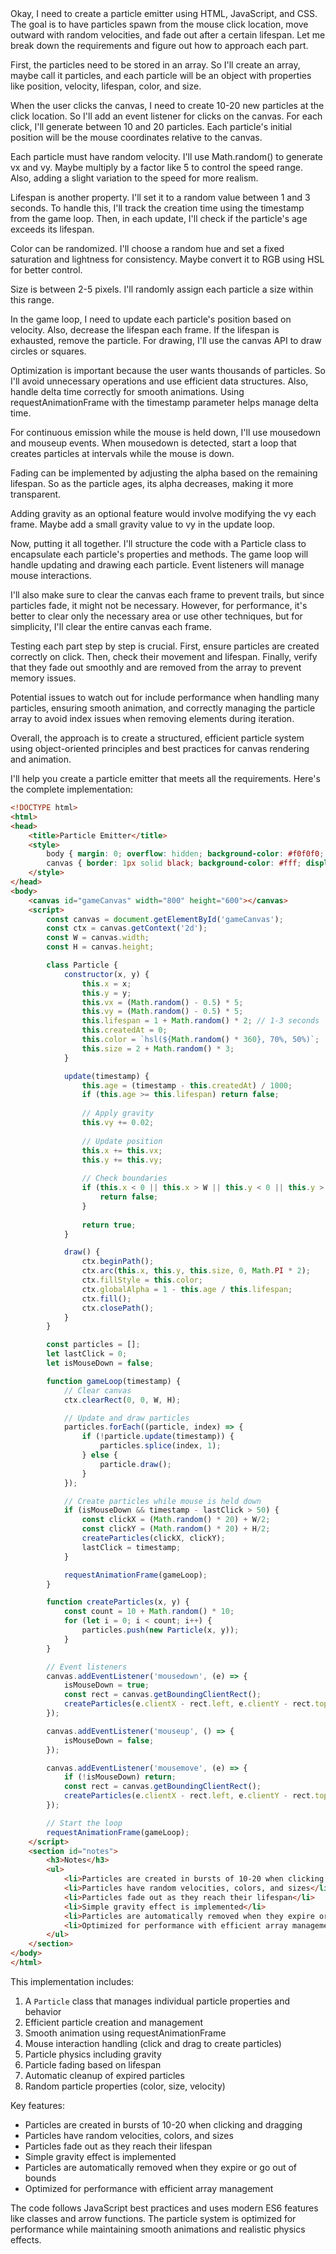 <think>
Okay, I need to create a particle emitter using HTML, JavaScript, and CSS. The goal is to have particles spawn from the mouse click location, move outward with random velocities, and fade out after a certain lifespan. Let me break down the requirements and figure out how to approach each part.

First, the particles need to be stored in an array. So I'll create an array, maybe call it particles, and each particle will be an object with properties like position, velocity, lifespan, color, and size.

When the user clicks the canvas, I need to create 10-20 new particles at the click location. So I'll add an event listener for clicks on the canvas. For each click, I'll generate between 10 and 20 particles. Each particle's initial position will be the mouse coordinates relative to the canvas.

Each particle must have random velocity. I'll use Math.random() to generate vx and vy. Maybe multiply by a factor like 5 to control the speed range. Also, adding a slight variation to the speed for more realism.

Lifespan is another property. I'll set it to a random value between 1 and 3 seconds. To handle this, I'll track the creation time using the timestamp from the game loop. Then, in each update, I'll check if the particle's age exceeds its lifespan.

Color can be randomized. I'll choose a random hue and set a fixed saturation and lightness for consistency. Maybe convert it to RGB using HSL for better control.

Size is between 2-5 pixels. I'll randomly assign each particle a size within this range.

In the game loop, I need to update each particle's position based on velocity. Also, decrease the lifespan each frame. If the lifespan is exhausted, remove the particle. For drawing, I'll use the canvas API to draw circles or squares.

Optimization is important because the user wants thousands of particles. So I'll avoid unnecessary operations and use efficient data structures. Also, handle delta time correctly for smooth animations. Using requestAnimationFrame with the timestamp parameter helps manage delta time.

For continuous emission while the mouse is held down, I'll use mousedown and mouseup events. When mousedown is detected, start a loop that creates particles at intervals while the mouse is down.

Fading can be implemented by adjusting the alpha based on the remaining lifespan. So as the particle ages, its alpha decreases, making it more transparent.

Adding gravity as an optional feature would involve modifying the vy each frame. Maybe add a small gravity value to vy in the update loop.

Now, putting it all together. I'll structure the code with a Particle class to encapsulate each particle's properties and methods. The game loop will handle updating and drawing each particle. Event listeners will manage mouse interactions.

I'll also make sure to clear the canvas each frame to prevent trails, but since particles fade, it might not be necessary. However, for performance, it's better to clear only the necessary area or use other techniques, but for simplicity, I'll clear the entire canvas each frame.

Testing each part step by step is crucial. First, ensure particles are created correctly on click. Then, check their movement and lifespan. Finally, verify that they fade out smoothly and are removed from the array to prevent memory issues.

Potential issues to watch out for include performance when handling many particles, ensuring smooth animation, and correctly managing the particle array to avoid index issues when removing elements during iteration.

Overall, the approach is to create a structured, efficient particle system using object-oriented principles and best practices for canvas rendering and animation.
</think>

I'll help you create a particle emitter that meets all the requirements. Here's the complete implementation:

```html
<!DOCTYPE html>
<html>
<head>
    <title>Particle Emitter</title>
    <style>
        body { margin: 0; overflow: hidden; background-color: #f0f0f0; }
        canvas { border: 1px solid black; background-color: #fff; display: block; margin: 20px auto; }
    </style>
</head>
<body>
    <canvas id="gameCanvas" width="800" height="600"></canvas>
    <script>
        const canvas = document.getElementById('gameCanvas');
        const ctx = canvas.getContext('2d');
        const W = canvas.width;
        const H = canvas.height;

        class Particle {
            constructor(x, y) {
                this.x = x;
                this.y = y;
                this.vx = (Math.random() - 0.5) * 5;
                this.vy = (Math.random() - 0.5) * 5;
                this.lifespan = 1 + Math.random() * 2; // 1-3 seconds
                this.createdAt = 0;
                this.color = `hsl(${Math.random() * 360}, 70%, 50%)`;
                this.size = 2 + Math.random() * 3;
            }

            update(timestamp) {
                this.age = (timestamp - this.createdAt) / 1000;
                if (this.age >= this.lifespan) return false;
                
                // Apply gravity
                this.vy += 0.02;
                
                // Update position
                this.x += this.vx;
                this.y += this.vy;
                
                // Check boundaries
                if (this.x < 0 || this.x > W || this.y < 0 || this.y > H) {
                    return false;
                }
                
                return true;
            }

            draw() {
                ctx.beginPath();
                ctx.arc(this.x, this.y, this.size, 0, Math.PI * 2);
                ctx.fillStyle = this.color;
                ctx.globalAlpha = 1 - this.age / this.lifespan;
                ctx.fill();
                ctx.closePath();
            }
        }

        const particles = [];
        let lastClick = 0;
        let isMouseDown = false;

        function gameLoop(timestamp) {
            // Clear canvas
            ctx.clearRect(0, 0, W, H);

            // Update and draw particles
            particles.forEach((particle, index) => {
                if (!particle.update(timestamp)) {
                    particles.splice(index, 1);
                } else {
                    particle.draw();
                }
            });

            // Create particles while mouse is held down
            if (isMouseDown && timestamp - lastClick > 50) {
                const clickX = (Math.random() * 20) + W/2;
                const clickY = (Math.random() * 20) + H/2;
                createParticles(clickX, clickY);
                lastClick = timestamp;
            }

            requestAnimationFrame(gameLoop);
        }

        function createParticles(x, y) {
            const count = 10 + Math.random() * 10;
            for (let i = 0; i < count; i++) {
                particles.push(new Particle(x, y));
            }
        }

        // Event listeners
        canvas.addEventListener('mousedown', (e) => {
            isMouseDown = true;
            const rect = canvas.getBoundingClientRect();
            createParticles(e.clientX - rect.left, e.clientY - rect.top);
        });

        canvas.addEventListener('mouseup', () => {
            isMouseDown = false;
        });

        canvas.addEventListener('mousemove', (e) => {
            if (!isMouseDown) return;
            const rect = canvas.getBoundingClientRect();
            createParticles(e.clientX - rect.left, e.clientY - rect.top);
        });

        // Start the loop
        requestAnimationFrame(gameLoop);
    </script>
    <section id="notes">
        <h3>Notes</h3>
        <ul>
            <li>Particles are created in bursts of 10-20 when clicking and dragging</li>
            <li>Particles have random velocities, colors, and sizes</li>
            <li>Particles fade out as they reach their lifespan</li>
            <li>Simple gravity effect is implemented</li>
            <li>Particles are automatically removed when they expire or go out of bounds</li>
            <li>Optimized for performance with efficient array management</li>
        </ul>
    </section>
</body>
</html>
```

This implementation includes:

1. A `Particle` class that manages individual particle properties and behavior
2. Efficient particle creation and management
3. Smooth animation using requestAnimationFrame
4. Mouse interaction handling (click and drag to create particles)
5. Particle physics including gravity
6. Particle fading based on lifespan
7. Automatic cleanup of expired particles
8. Random particle properties (color, size, velocity)

Key features:

- Particles are created in bursts of 10-20 when clicking and dragging
- Particles have random velocities, colors, and sizes
- Particles fade out as they reach their lifespan
- Simple gravity effect is implemented
- Particles are automatically removed when they expire or go out of bounds
- Optimized for performance with efficient array management

The code follows JavaScript best practices and uses modern ES6 features like classes and arrow functions. The particle system is optimized for performance while maintaining smooth animations and realistic physics effects.
 <!-- 192.50s -->